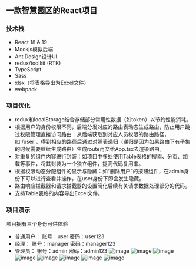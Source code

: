 ## 一款智慧园区的React项目

### 技术栈

- React 18 & 19
- Mockjs模拟后端
- Ant Design设计UI
- redux/toolkit (RTK)
- TypeScript
- Sass
- xlsx（将表格导出为Excel文件）
- webpack

### 项目优化

- redux和localStorage结合存储部分常用性数据（如token）以节约性能消耗。
- 根据用户的身份权限不同，后端分发对应的路由表动态生成路由，防止用户跳过权限管理直接访问路由：从后端获取到对应人员权限的路由路径，如'/user'，得到相应的路径后通过对照表递归（递归是因为如果路由下有子集的时候需要继续生成路由）生成route再交给App.tsx去渲染路由。
- 对重复的组件内容进行封装：如项目中多处使用Table表格的搜索、分页、加载等事件，将其封装为一个独立组件，提高代码复用率。
- 根据权限动态分配组件的显示与隐藏：如“删除用户”的按钮组件，在admin身份下可以进行查看并操作，在user身份下即会发生隐藏。
- 路由响应拦截器和请求拦截器的设置简化后续有关请求数据处理部分的代码。
- 支持Table表格的内容导出Excel文件。

### 项目演示
项目拥有三个身份可供体验
- 普通用户：
  账号：user
  密码：user123
- 经理：
  账号：manager
  密码：manager123
- 管理员：
  账号：admin
  密码：admin123
![image](https://github.com/user-attachments/assets/2afef177-184c-4781-accf-096a1ce1b638)
![image](https://github.com/user-attachments/assets/4ccb8d37-d79d-4c55-b719-61e6b6325ae9)
![image](https://github.com/user-attachments/assets/78632dde-e83d-4cb6-8396-521c51ada85b)
![image](https://github.com/user-attachments/assets/2a8ad1be-d067-4861-830a-23667329462a)
![image](https://github.com/user-attachments/assets/3c990a34-363e-40c4-8dd5-2d898f0f755a)
![image](https://github.com/user-attachments/assets/b986a9f6-ec23-4ed2-ad9d-54821aad0428)
![image](https://github.com/user-attachments/assets/71aecc58-f28c-491c-8bf6-2e7026a8736b)
![image](https://github.com/user-attachments/assets/ed1d3754-a33d-42be-8117-1a0830563d4d)






